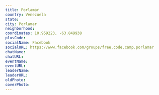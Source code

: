 ```yaml
---
title: Porlamar
country: Venezuela
state: 
city: Porlamar
neighborhood: 
coordinates: 10.959223, -63.849938
plusCode:
socialName: Facebook
socialURL: https://www.facebook.com/groups/free.code.camp.porlamar
chatName:
chatURL:
eventName:
eventURL:
leaderName:
leaderURL:
oldPhoto: 
coverPhoto:
---
```

